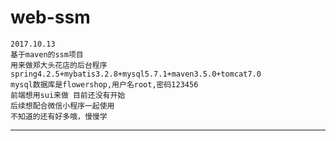 # web-ssm
    2017.10.13  
    基于maven的ssm项目  
    用来做郑大头花店的后台程序  
    spring4.2.5+mybatis3.2.8+mysql5.7.1+maven3.5.0+tomcat7.0
    mysql数据库是flowershop,用户名root,密码123456
    前端想用sui来做 目前还没有开始  
    后续想配合微信小程序一起使用  
    不知道的还有好多哦，慢慢学  
--------------------- 
